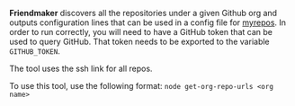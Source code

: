 **Friendmaker** discovers all the repositories under a given Github org and outputs configuration lines that can be used in a config file for [myrepos](https://myrepos.branchable.com/). In order to run correctly, you will need to have a GitHub token that can be used to query GitHub. That token needs to be exported to the variable `GITHUB_TOKEN`.

The tool uses the ssh link for all repos.

To use this tool, use the following format:
`node get-org-repo-urls <org name>`
